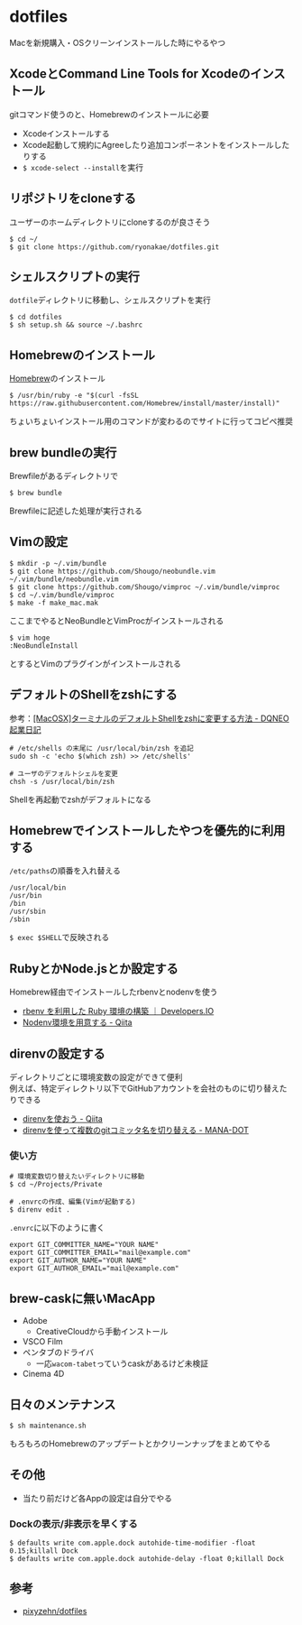 # dotfiles
Macを新規購入・OSクリーンインストールした時にやるやつ


## XcodeとCommand Line Tools for Xcodeのインストール
gitコマンド使うのと、Homebrewのインストールに必要

* Xcodeインストールする
* Xcode起動して規約にAgreeしたり追加コンポーネントをインストールしたりする
* `$ xcode-select --install`を実行


## リポジトリをcloneする
ユーザーのホームディレクトリにcloneするのが良さそう

```
$ cd ~/
$ git clone https://github.com/ryonakae/dotfiles.git
```


## シェルスクリプトの実行
`dotfile`ディレクトリに移動し、シェルスクリプトを実行

```
$ cd dotfiles
$ sh setup.sh && source ~/.bashrc
```


## Homebrewのインストール
[Homebrew](http://brew.sh/index_ja.html)のインストール

```
$ /usr/bin/ruby -e "$(curl -fsSL https://raw.githubusercontent.com/Homebrew/install/master/install)"
```

ちょいちょいインストール用のコマンドが変わるのでサイトに行ってコピペ推奨


## brew bundleの実行
Brewfileがあるディレクトリで

```
$ brew bundle
```

Brewfileに記述した処理が実行される


## Vimの設定
```
$ mkdir -p ~/.vim/bundle
$ git clone https://github.com/Shougo/neobundle.vim ~/.vim/bundle/neobundle.vim
$ git clone https://github.com/Shougo/vimproc ~/.vim/bundle/vimproc
$ cd ~/.vim/bundle/vimproc
$ make -f make_mac.mak
```

ここまでやるとNeoBundleとVimProcがインストールされる

```
$ vim hoge
:NeoBundleInstall
```

とするとVimのプラグインがインストールされる


## デフォルトのShellをzshにする
参考：[[MacOSX]ターミナルのデフォルトShellをzshに変更する方法 - DQNEO起業日記](http://dqn.sakusakutto.jp/2014/05/macosx_shell_chsh_zsh.html)

```
# /etc/shells の末尾に /usr/local/bin/zsh を追記
sudo sh -c 'echo $(which zsh) >> /etc/shells'

# ユーザのデフォルトシェルを変更
chsh -s /usr/local/bin/zsh
```

Shellを再起動でzshがデフォルトになる


## Homebrewでインストールしたやつを優先的に利用する
`/etc/paths`の順番を入れ替える

```
/usr/local/bin
/usr/bin
/bin
/usr/sbin
/sbin
```

`$ exec $SHELL`で反映される


## RubyとかNode.jsとか設定する
Homebrew経由でインストールしたrbenvとnodenvを使う

* [rbenv を利用した Ruby 環境の構築 ｜ Developers.IO](http://dev.classmethod.jp/server-side/language/build-ruby-environment-by-rbenv/)
* [Nodenv環境を用意する \- Qiita](https://qiita.com/YuukiMiyoshi/items/080b6cde332d8d4e06f3)


## direnvの設定する
ディレクトリごとに環境変数の設定ができて便利  
例えば、特定ディレクトリ以下でGitHubアカウントを会社のものに切り替えたりできる

* [direnvを使おう - Qiita](http://qiita.com/kompiro/items/5fc46089247a56243a62)
* [direnvを使って複数のgitコミッタ名を切り替える - MANA-DOT](http://blog.manaten.net/entry/direnv_git_account)

### 使い方
```
# 環境変数切り替えたいディレクトリに移動
$ cd ~/Projects/Private

# .envrcの作成、編集(Vimが起動する)
$ direnv edit .
```

`.envrc`に以下のように書く

```
export GIT_COMMITTER_NAME="YOUR NAME"
export GIT_COMMITTER_EMAIL="mail@example.com"
export GIT_AUTHOR_NAME="YOUR NAME"
export GIT_AUTHOR_EMAIL="mail@example.com"
```


## brew-caskに無いMacApp
* Adobe
  - CreativeCloudから手動インストール
* VSCO Film
* ペンタブのドライバ
  - 一応`wacom-tabet`っていうcaskがあるけど未検証
* Cinema 4D


## 日々のメンテナンス
```
$ sh maintenance.sh
```

もろもろのHomebrewのアップデートとかクリーンナップをまとめてやる


## その他
* 当たり前だけど各Appの設定は自分でやる

### Dockの表示/非表示を早くする
```
$ defaults write com.apple.dock autohide-time-modifier -float 0.15;killall Dock
$ defaults write com.apple.dock autohide-delay -float 0;killall Dock
```


## 参考
* [pixyzehn/dotfiles](https://github.com/pixyzehn/dotfiles)
